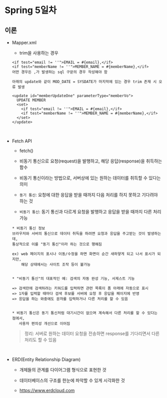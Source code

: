 # Spring 5일차

## 이론

- Mapper.xml

  - trim을 사용하는 경우

  ```
  <if test="email != ''">EMAIL = #{email},</if>
  <if test="memberName != ''">MEMBER_NAME = #{memberName},</if>
  어떤 경우든 ,가 발생하는 sql 구문의 경우 작성해야 함

  아래의 update와 같이 MOD_DATE = SYSDATE가 마지막에 있는 경우 trim 존재 시 오류 발생

  <update id="memberUpdateOne" parameterType="memberVo">
    UPDATE MEMBER
    <set>
      <if test="email != ''">EMAIL = #{email},</if>
      <if test="memberName != ''">MEMBER_NAME = #{memberName},</if>
    </set>
  </update>
  ```

<br />

- Fetch API

  - fetch()

  - 비동기 통신으로 요청(request)을 발행하고, 해당 응답(response)을 취득하는 함수

  - 비동기 통신이라는 방법으로, 서버상에 있는 원하는 데이터를 취득할 수 있다는 의미

  - `동기 통신`: 요청에 대한 응답을 받을 때까지 다음 처리를 하지 못하고 기다려야 하는 것

  - `비동기 통신`: 동기 통신과 다르게 요청을 발행하고 응답을 받을 때까지 다른 처리 가능

  ```
  * 비동기 통신 정보
  브라우저와 서버의 통신으로 데이터 취득을 하려면 요청과 응답을 주고받는 것이 발생하는데,
  통상적으로 이를 "동기 통신"이라 하는 것으로 행해짐

  ex) web 페이지의 표시나 이동/수정을 하면 화면이 순간 새하얗게 되고 나서 표시가 되지만,
      해당 상태에서는 사이트 조작 등이 불가능


  * "비동기 통신"의 대표적인 예: 검색의 자동 완성 기능, 서제스트 기능

  => 검색란에 검색하려는 키워드를 입력하면 관련 목록이 폼 아래에 자동으로 표시
  => 1자를 입력할 때마다 검색 후보를 서버에 요청 후 응답을 페이지에 반영
  => 응답을 하는 와중에도 문자를 입력하거나 다른 처리를 할 수 있음


  * 비동기 통신은 동기 통신처럼 대기시간이 없으며 계속해서 다른 처리를 할 수 있다는 점에서,
     사용자 편의성 개선으로 이어짐
  ```

  > 정리: 서버로 원하는 데이터 요청을 전송하면 response를 기다리면서 다른 처리도 할 수 있음

<br />

- ERD(Entity Relationship Diagram)

  - 개체들의 관계를 다이어그램 형식으로 표현한 것

  - 데이터베이스의 구조를 한눈에 파악할 수 있게 시각화한 것

  - https://www.erdcloud.com
